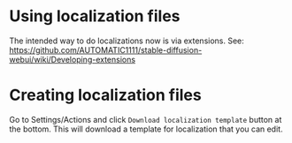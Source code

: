 # Using localization files
The intended way to do localizations now is via extensions. See:
https://github.com/AUTOMATIC1111/stable-diffusion-webui/wiki/Developing-extensions

# Creating localization files
Go to Settings/Actions and click `Download localization template` button at the bottom. This will download a template for localization that you can edit.